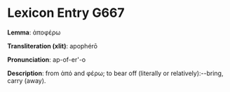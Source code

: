 # Lexicon Entry G667

**Lemma**: ἀποφέρω

**Transliteration (xlit)**: apophérō

**Pronunciation**: ap-of-er'-o

**Description**:
from ἀπό and φέρω; to bear off (literally or relatively):--bring, carry (away).
